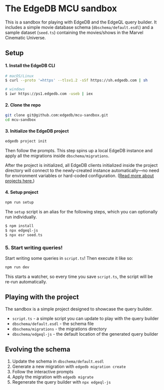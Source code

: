 # The EdgeDB MCU sandbox

This is a sandbox for playing with EdgeDB and the EdgeQL query builder. It includes a simple movie database schema (`dbschema/default.esdl`) and a sample dataset (`seed.ts`) containing the movies/shows in the Marvel Cinematic Universe.

## Setup

#### 1. Install the EdgeDB CLI

```bash
# macOS/Linux
$ curl --proto '=https' --tlsv1.2 -sSf https://sh.edgedb.com | sh

# windows
$ iwr https://ps1.edgedb.com -useb | iex
```

#### 2. Clone the repo

```bash
git clone git@github.com:edgedb/mcu-sandbox.git
cd mcu-sandbox
```

#### 3. Initialize the EdgeDB project

```bash
edgedb project init
```

Then follow the prompts. This step spins up a local EdgeDB instance and apply all the migrations inside `dbschema/migrations`.

After the project is initialized, all EdgeDB clients initialized inside the project directory will connect to the newly-created instance automatically—no need for environment variables or hard-coded configuration. ([Read more about projects here.](https://www.edgedb.com/docs/guides/projects))

#### 4. Setup project

```bash
npm run setup
```

The `setup` script is an alias for the following steps, which you can optionally run individually.

```bash
$ npm install
$ npx edgeql-js
$ npx esr seed.ts
```

### 5. Start writing queries!

Start writing some queries in `script.ts`! Then execute it like so:

```bash
npm run dev
```

This starts a watcher, so every time you save `script.ts`, the script will be re-run automatically.

## Playing with the project

The sandbox is a simple project designed to showcase the query builder.

- `script.ts` - a simple script you can update to play with the query builder
- `dbschema/default.esdl` - the schema file
- `dbschema/migrations` - the migrations directory
- `dbschema/edgeql-js` - the default location of the generated query builder

## Evolving the schema

1. Update the schema in `dbschema/default.esdl`
2. Generate a new migration with `edgedb migration create`
3. Follow the interactive prompts
4. Apply the migration with `edgedb migrate`
5. Regenerate the query builder with `npx edgeql-js`
